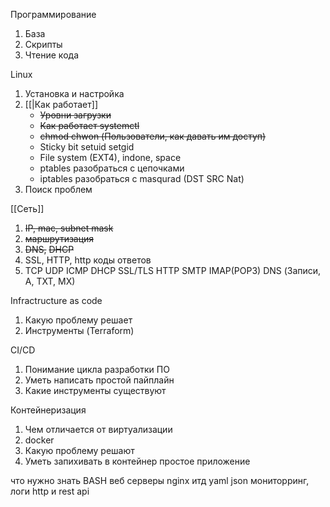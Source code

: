 Программирование
 1. База
 2. Скрипты
 3. Чтение кода

Linux 
1. Установка и настройка
2. [[|Как работает]]
	- ~~Уровни загрузки~~
	- ~~Как работает systemctl~~
	- ~~chmod chwon (Пользователи, как давать им доступ)~~
	- Sticky bit setuid setgid
	- File system (EXT4), indone, space
	- ptables разобраться с цепочками
	- iptables разобраться с masqurad (DST SRC Nat)
3. Поиск проблем

[[Сеть]] 
1. ~~IP, mac, subnet mask~~
2. ~~маршрутизация~~
4. ~~DNS,~~ ~~DHCP~~
5. SSL, HTTP, http коды ответов
6. TCP UDP
ICMP DHCP SSL/TLS HTTP SMTP IMAP(POP3) DNS (Записи, A, TXT, MX)





Infractructure as code
1. Какую проблему решает 
2. Инструменты (Terraform)

CI/CD
1. Понимание цикла разработки ПО
2. Уметь написать простой пайплайн
3. Какие инструменты существуют

Контейнеризация
1. Чем отличается от виртуализации
2. docker
3. Какую проблему решают
4. Уметь запихивать в контейнер простое приложение






что нужно знать 
BASH
веб серверы nginx итд
yaml json
мониторринг, логи
http и rest api



